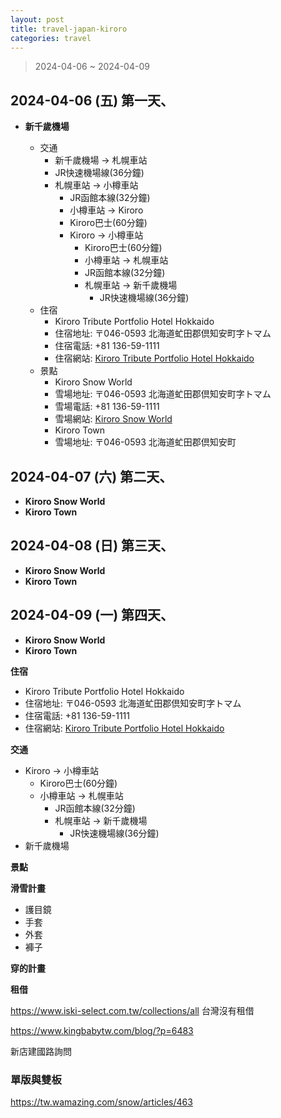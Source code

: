 ```yaml
---
layout: post
title: travel-japan-kiroro
categories: travel
---
```


> 2024-04-06 ~ 2024-04-09

## 2024-04-06 (五) 第一天、

- **新千歲機場**

    - 交通
        - 新千歲機場 → 札幌車站
        - JR快速機場線(36分鐘)
        - 札幌車站 → 小樽車站
            - JR函館本線(32分鐘)
            - 小樽車站 → Kiroro
            - Kiroro巴士(60分鐘)
            - Kiroro → 小樽車站
                - Kiroro巴士(60分鐘)
                - 小樽車站 → 札幌車站
                - JR函館本線(32分鐘)
                - 札幌車站 → 新千歲機場
                    - JR快速機場線(36分鐘)
    - 住宿
        - Kiroro Tribute Portfolio Hotel Hokkaido
        - 住宿地址: 〒046-0593 北海道虻田郡倶知安町字トマム
        - 住宿電話: +81 136-59-1111
        - 住宿網站: [Kiroro Tribute Portfolio Hotel Hokkaido](https://www.marriott.com/hotels/travel/ctskt-kiroro-tribute-portfolio-hotel-hokkaido/)
    - 景點
        - Kiroro Snow World
        - 雪場地址: 〒046-0593 北海道虻田郡倶知安町字トマム
        - 雪場電話: +81 136-59-1111
        - 雪場網站: [Kiroro Snow World](https://www.kiroro.co.jp/winter/en/)
        - Kiroro Town
        - 雪場地址: 〒046-0593 北海道虻田郡倶知安町

## 2024-04-07 (六) 第二天、

- **Kiroro Snow World**
- **Kiroro Town**

## 2024-04-08 (日) 第三天、

- **Kiroro Snow World**
- **Kiroro Town**

## 2024-04-09 (一) 第四天、

- **Kiroro Snow World**
- **Kiroro Town**

**住宿**

- Kiroro Tribute Portfolio Hotel Hokkaido
- 住宿地址: 〒046-0593 北海道虻田郡倶知安町字トマム
- 住宿電話: +81 136-59-1111
- 住宿網站: [Kiroro Tribute Portfolio Hotel Hokkaido](https://www.marriott.com/hotels/travel/ctskt-kiroro-tribute-portfolio-hotel-hokkaido/)

**交通**

- Kiroro → 小樽車站
    - Kiroro巴士(60分鐘)
    - 小樽車站 → 札幌車站
        - JR函館本線(32分鐘)
        - 札幌車站 → 新千歲機場
            - JR快速機場線(36分鐘)
- 新千歲機場

**景點**


**滑雪計畫**
- 護目鏡
- 手套
- 外套
- 褲子

**穿的計畫**

**租借**

https://www.iski-select.com.tw/collections/all
台灣沒有租借

https://www.kingbabytw.com/blog/?p=6483

新店建國路詢問

### 單版與雙板

https://tw.wamazing.com/snow/articles/463
